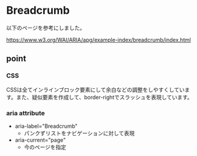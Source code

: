# Breadcrumb
以下のページを参考にしました。

https://www.w3.org/WAI/ARIA/apg/example-index/breadcrumb/index.html

## point
### CSS
CSSは全てインラインブロック要素にして余白などの調整をしやすくしています。また、疑似要素を作成して、border-rightでスラッシュを表現しています。

### aria attribute
- aria-label="Breadcrumb"
  - パンクずリストをナビゲーションに対して表現
- aria-current="page"
  - 今のページを指定
